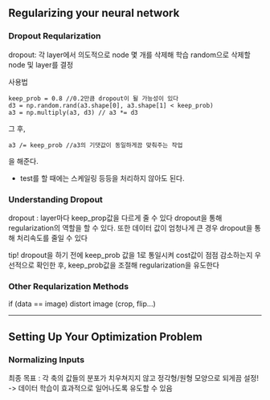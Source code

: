 ## Regularizing your neural network

### Dropout Reqularization
dropout: 각 layer에서 의도적으로 node 몇 개를 삭제해 학습
random으로 삭제할 node 및 layer를 결정

사용법
```
keep_prob = 0.8 //0.2만큼 dropout이 될 가능성이 있다
d3 = np.random.rand(a3.shape[0], a3.shape[1] < keep_prob)
a3 = np.multiply(a3, d3) // a3 *= d3
```
그 후,
```
a3 /= keep_prob //a3의 기댓값이 동일하게끔 맞춰주는 작업
```
을 해준다.

* test를 할 때에는 스케일링 등등을 처리하지 않아도 된다.

### Understanding Dropout
dropout : layer마다 keep_prop값을 다르게 줄 수 있다
dropout을 통해 regularization의 역할을 할 수 있다. 또한 데이터 값이 엄청나게 큰 경우 dropout을 통해 처리속도를 줄일 수 있다

tip! dropout을 하기 전에 keep_prob 값을 1로 통일시켜 cost값이 점점 감소하는지 우선적으로 확인한 후, keep_prob값을 조절해 regularization을 유도한다

### Other Reqularization Methods
if (data == image) distort image (crop, flip...)

---------------------------------------------------------------------

## Setting Up Your Optimization Problem

### Normalizing Inputs
최종 목표 : 각 축의 값들의 분포가 치우쳐지지 않고 정각형/원형 모양으로 되게끔 설정!
-> 데이터 학습이 효과적으로 일어나도록 유도할 수 있음

